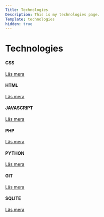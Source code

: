 ```yaml
---
Title: Technologies
Description: This is my technologies page.
Template: technologies
hidden: true
---
```

Technologies
============
<div class="box span1">
    <h4>CSS</h4>
    <a href="?thechnologies/css">Läs mera</a>
</div>

<div class="box span2">
    <h4>HTML</h4>
    <a href="?thechnologies/html">Läs mera</a>
</div>

<div class="box span2">
    <h4>JAVASCRIPT</h4>
    <a href="?thechnologies/javascript">Läs mera</a>
</div>

<div class="box span1">
    <h4>PHP</h4>
    <a href="?thechnologies/php">Läs mera</a>
</div>

<div class="box span3">
    <h4>PYTHON</h4>
    <a href="?thechnologies/python">Läs mera</a>
</div>

<div class="box span1">
    <h4>GIT</h4>
    <a href="?thechnologies/git">Läs mera</a>
</div>

<div class="box wide">
    <h4>SQLITE</h4>
    <a href="?thechnologies/sqlite">Läs mera</a>
</div>